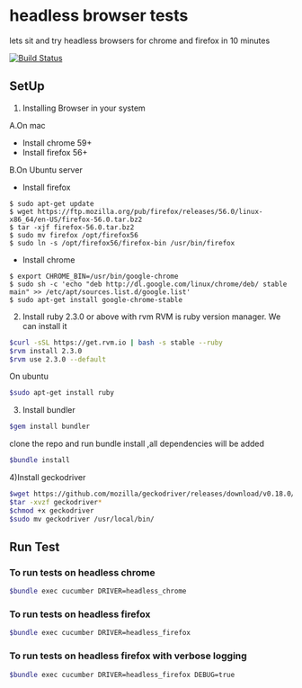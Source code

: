 # headless browser tests
lets sit and try headless browsers for chrome and firefox in 10 minutes

[![Build Status](https://travis-ci.org/upgrad/headless_browser_tests.svg?branch=master)](https://travis-ci.org/upgrad/headless_browser_tests)

## SetUp

1) Installing Browser in your system

A.On mac

* Install chrome 59+
* Install firefox 56+

B.On Ubuntu server

* Install firefox

```
$ sudo apt-get update
$ wget https://ftp.mozilla.org/pub/firefox/releases/56.0/linux-x86_64/en-US/firefox-56.0.tar.bz2
$ tar -xjf firefox-56.0.tar.bz2
$ sudo mv firefox /opt/firefox56
$ sudo ln -s /opt/firefox56/firefox-bin /usr/bin/firefox
```

* Install chrome

```
$ export CHROME_BIN=/usr/bin/google-chrome
$ sudo sh -c 'echo "deb http://dl.google.com/linux/chrome/deb/ stable main" >> /etc/apt/sources.list.d/google.list'
$ sudo apt-get install google-chrome-stable
```

2) Install ruby 2.3.0 or above with rvm
RVM is ruby version manager. We can install it

```bash
$curl -sSL https://get.rvm.io | bash -s stable --ruby
$rvm install 2.3.0
$rvm use 2.3.0 --default
```
On ubuntu
```bash
$sudo apt-get install ruby
```

3) Install bundler
```bash
$gem install bundler
```
clone the repo and run bundle install ,all dependencies will be added
```bash
$bundle install
```
4)Install geckodriver

```bash
$wget https://github.com/mozilla/geckodriver/releases/download/v0.18.0/geckodriver-v0.19.0-linux64.tar.gz
$tar -xvzf geckodriver*
$chmod +x geckodriver
$sudo mv geckodriver /usr/local/bin/
```

## Run Test

### To run tests on headless chrome
```bash
$bundle exec cucumber DRIVER=headless_chrome
```

### To run tests on headless firefox
```bash
$bundle exec cucumber DRIVER=headless_firefox
```

### To run tests on headless firefox with verbose logging
```bash
$bundle exec cucumber DRIVER=headless_firefox DEBUG=true
```
